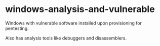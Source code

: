 # windows-analysis-and-vulnerable

Windows with vulnerable software installed upon provisioning for pentesting.

Also has analysis tools like debuggers and disassemblers.
